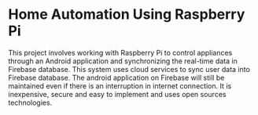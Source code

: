 # Home Automation Using Raspberry Pi
This project involves working with Raspberry Pi to control appliances through an Android application and synchronizing the
real-time data in Firebase database.
This system uses cloud services to sync user data into Firebase database. The android
application on Firebase will still be maintained even if there is an interruption in internet
connection. It is inexpensive, secure and easy to implement and uses open sources technologies.
